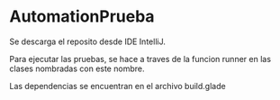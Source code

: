 # AutomationPrueba

Se descarga el reposito desde IDE IntelliJ.

Para ejecutar las pruebas, se hace a traves de la funcion runner en las clases nombradas con este nombre.

Las dependencias se encuentran en el archivo build.glade

